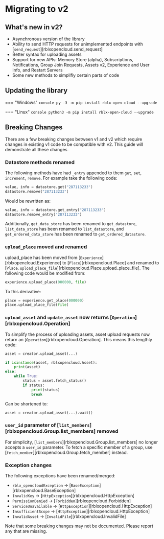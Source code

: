 # Migrating to v2

## What's new in v2?

- Asynchronous version of the library
- Ability to send HTTP requests for unimplemented endpoints with [`send_request`][rblxopencloud.send_request]
- Better syntax for uploading assets
- Support for new APIs: Memory Store (alpha), Subscriptions, Notifications, Group Join Requests, Assets v2, Experience and User Info, and Restart Servers
- Some new methods to simplifiy certain parts of code

## Updating the library
=== "Windows"
    ```console
    py -3 -m pip install rblx-open-cloud --upgrade
    ```

=== "Linux"
    ```console
    python3 -m pip install rblx-open-cloud --upgrade
    ```

## Breaking Changes

There are a few breaking changes between v1 and v2 which require changes in existing v1 code to be compatible with v2. This guide will demonstrate all these changes.

### Datastore methods renamed

The following methods have had `_entry` appended to them `get`, `set`, `increment`, `remove`. For example take the following code:

```py
value, info = datastore.get("287113233")
datastore.remove("287113233")
```

Would be rewritten as:
```py
value, info = datastore.get_entry("287113233")
datastore.remove_entry("287113233")
```

Additionally, `get_data_store` has been renamed to `get_datastore`, `list_data_store` has been renamed to `list_datastore`, and `get_ordered_data_store` has been renamed to `get_ordered_datastore`.

### `upload_place` moved and renamed

upload_place has been moved from [`Experience`][rblxopencloud.Experience] to [`Place`][rblxopencloud.Place] and renamed to [`Place.upload_place_file`][rblxopencloud.Place.upload_place_file]. The following code would be modified from:

```py
experience.upload_place(000000, file)
```

To this derivative:
```py
place = experience.get_place(000000)
place.upload_place_file(file)
```

### `upload_asset` and `update_asset` now returns [`Operation`][rblxopencloud.Operation]

To simplify the process of uploading assets, asset upload requests now return an [`Operation`][rblxopencloud.Operation]. This means this lengthly code:

```py
asset = creator.upload_asset(...)

if isinstance(asset, rblxopencloud.Asset):
    print(asset)
else:
    while True:
        status = asset.fetch_status()
        if status:
            print(status)
            break
```

Can be shortened to:

```py
asset = creator.upload_asset(...).wait()
```

### `user_id` parameter of [`list_members`][rblxopencloud.Group.list_members] removed

For simplicity, [`list_members`][rblxopencloud.Group.list_members] no longer accepts a `user_id` parameter. To fetch a specific member of a group, use [`fetch_member`][rblxopencloud.Group.fetch_member] instead.

### Exception changes

The following exceptions have been renamed/merged:

- `rblx_opencloudException` -> [`BaseException`][rblxopencloud.BaseException]
- `InvalidKey` -> [`HttpException`][rblxopencloud.HttpException]
- `PermissionDenied` -> [`Forbidden`][rblxopencloud.Forbidden]
- `ServiceUnavailable` -> [`HttpException`][rblxopencloud.HttpException]
- `InsufficientScope` -> [`HttpException`][rblxopencloud.HttpException]
- `InvalidAsset` -> [`InvalidFile`][rblxopencloud.InvalidFile]

Note that some breaking changes may not be documented. Please report any that are missing.